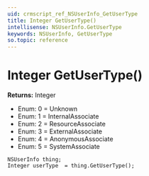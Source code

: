 ```yaml
---
uid: crmscript_ref_NSUserInfo_GetUserType
title: Integer GetUserType()
intellisense: NSUserInfo.GetUserType
keywords: NSUserInfo, GetUserType
so.topic: reference
---
```


# Integer GetUserType()

**Returns:** Integer

* Enum: 0 = Unknown 
* Enum: 1 = InternalAssociate 
* Enum: 2 = ResourceAssociate 
* Enum: 3 = ExternalAssociate 
* Enum: 4 = AnonymousAssociate 
* Enum: 5 = SystemAssociate 

```crmscript
NSUserInfo thing;
Integer userType  = thing.GetUserType();
```

